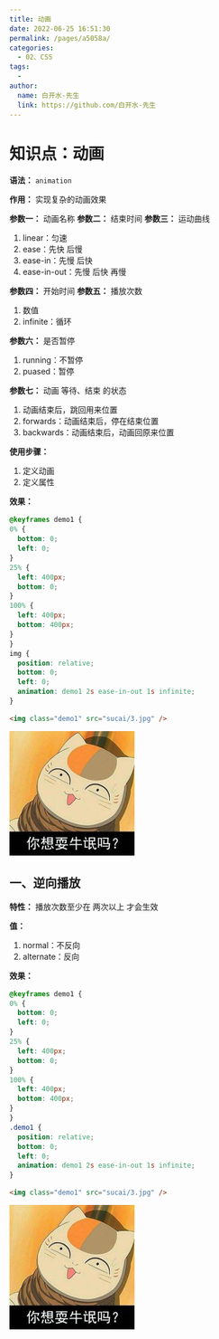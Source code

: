 ```yaml
---
title: 动画
date: 2022-06-25 16:51:30
permalink: /pages/a5058a/
categories:
  - 02、CSS
tags:
  - 
author: 
  name: 白开水-先生
  link: https://github.com/白开水-先生
---
```

# 知识点：动画

**语法：** `animation`

**作用：** 实现复杂的动画效果

**参数一：** 动画名称
**参数二：** 结束时间
**参数三：** 运动曲线
1. linear：匀速
2. ease：先快 后慢
3. ease-in：先慢 后快
4. ease-in-out：先慢 后快 再慢

**参数四：** 开始时间
**参数五：** 播放次数
1. 数值
2. infinite：循环

**参数六：** 是否暂停
1. running：不暂停
2. puased：暂停

**参数七：** 动画 等待、结束 的状态
1. 动画结束后，跳回用来位置
2. forwards：动画结束后，停在结束位置
3. backwards：动画结束后，动画回原来位置

**使用步骤：**
1. 定义动画
2. 定义属性

**效果：**
```css
@keyframes demo1 {
0% {
  bottom: 0;
  left: 0;
}
25% {
  left: 400px;
  bottom: 0;
}
100% {
  left: 400px;
  bottom: 400px;
}
}
img {
  position: relative;
  bottom: 0;
  left: 0;
  animation: demo1 2s ease-in-out 1s infinite;
}
```
```html
<img class="demo1" src="sucai/3.jpg" />
```
<!DOCTYPE html>
<html lang="zh-CN">
  <head>
    <meta charset="UTF-8" />
    <title>Document</title>
    <style>
      body {
        height: 888px;
      }
      @keyframes demo1 {
        0% {
          bottom: 0;
          left: 0;
        }
        25% {
          left: 400px;
          bottom: 0;
        }
        100% {
          left: 400px;
          bottom: 400px;
        }
      }
      img {
        position: relative;
        bottom: 0;
        left: 0;
        animation: demo1 2s ease-in-out 1s infinite;
      }
      img {
        /* animation-direction: alternate; */
      }
    </style>
  </head>
  <body>
    <img class="demo1" src="sucai/3.jpg" />
  </body>
</html>

## 一、逆向播放

**特性：** 播放次数至少在 两次以上 才会生效

**值：** 
1. normal：不反向
2. alternate：反向

**效果：**
```css
@keyframes demo1 {
0% {
  bottom: 0;
  left: 0;
}
25% {
  left: 400px;
  bottom: 0;
}
100% {
  left: 400px;
  bottom: 400px;
}
}
.demo1 {
  position: relative;
  bottom: 0;
  left: 0;
  animation: demo1 2s ease-in-out 1s infinite;
}
```
```html
<img class="demo1" src="sucai/3.jpg" />
```
<!DOCTYPE html>
<html lang="zh-CN">
  <head>
    <meta charset="UTF-8" />
    <title>Document</title>
    <style>
      body {
        height: 888px;
      }
      @keyframes demo1 {
        0% {
          bottom: 0;
          left: 0;
        }
        25% {
          left: 400px;
          bottom: 0;
        }
        100% {
          left: 400px;
          bottom: 400px;
        }
      }
      .demo2 {
        position: relative;
        bottom: 0;
        left: 0;
        animation: demo1 2s ease-in-out 1s infinite;
        animation-direction: alternate;
      }
    </style>
  </head>
  <body>
    <img class="demo2" src="sucai/3.jpg" />
  </body>
</html>